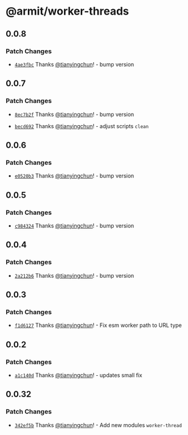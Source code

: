 # @armit/worker-threads

## 0.0.8

### Patch Changes

- [`4ae3fbc`](https://github.com/armitjs/armit/commit/4ae3fbcee513e9606aef493172fad83d9afc9890) Thanks [@tianyingchun](https://github.com/tianyingchun)! - bump version

## 0.0.7

### Patch Changes

- [`8ec7b2f`](https://github.com/armitjs/armit/commit/8ec7b2fabfbccb31b3d0ba2168bb77f86c6a5121) Thanks [@tianyingchun](https://github.com/tianyingchun)! - bump version

- [`becd692`](https://github.com/armitjs/armit/commit/becd692faa1138d797bffc3c50141d79d95d27d8) Thanks [@tianyingchun](https://github.com/tianyingchun)! - adjust scripts `clean`

## 0.0.6

### Patch Changes

- [`e0520b3`](https://github.com/armitjs/armit/commit/e0520b3853f23f390c26752cb19395ae692ac448) Thanks [@tianyingchun](https://github.com/tianyingchun)! - bump version

## 0.0.5

### Patch Changes

- [`c984324`](https://github.com/armitjs/armit/commit/c984324d310a626ce46f8f15a613fe938fc0db07) Thanks [@tianyingchun](https://github.com/tianyingchun)! - bump version

## 0.0.4

### Patch Changes

- [`2a212b6`](https://github.com/armitjs/armit/commit/2a212b6844f6f5c530ca77c6d4c45a01df3e77b1) Thanks [@tianyingchun](https://github.com/tianyingchun)! - bump version

## 0.0.3

### Patch Changes

- [`f1d6127`](https://github.com/armitjs/armit/commit/f1d612752bf46915b5c269c934c6bdb71a62c9c5) Thanks [@tianyingchun](https://github.com/tianyingchun)! - Fix esm worker path to URL type

## 0.0.2

### Patch Changes

- [`a1c140d`](https://github.com/armitjs/armit/commit/a1c140daa69dd21de1e4bc068ce1f3c63ae305b4) Thanks [@tianyingchun](https://github.com/tianyingchun)! - updates small fix

## 0.0.32

### Patch Changes

- [`342ef5b`](https://github.com/armitjs/armit/commit/342ef5bd59d5955819f51239f138ee4659582a2a) Thanks [@tianyingchun](https://github.com/tianyingchun)! - Add new modules `worker-thread`
